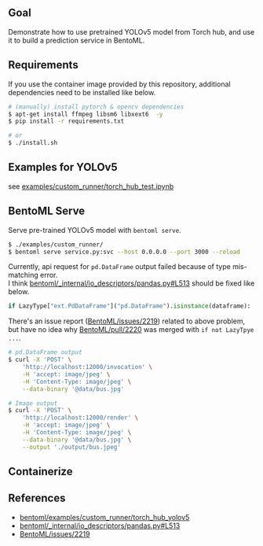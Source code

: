 ## Goal
Demonstrate how to use pretrained YOLOv5 model from Torch hub, and use it to build a prediction service in BentoML.


## Requirements
If you use the container image provided by this repository, additional dependencies need to be installed like below.
```bash
# (manually) install pytorch & opencv dependencies
$ apt-get install ffmpeg libsm6 libxext6  -y
$ pip install -r requirements.txt

# or
$ ./install.sh
```

## Examples for YOLOv5
see [examples/custom_runner/torch_hub_test.ipynb]


## BentoML Serve
Serve pre-trained YOLOv5 model with `bentoml serve`.
```bash
$ ./examples/custom_runner/
$ bentoml serve service.py:svc --host 0.0.0.0 --port 3000 --reload
```

Currently, api request for `pd.DataFrame` output failed because of type mis-matching error.  
I think [bentoml/_internal/io_descriptors/pandas.py#L513] should be fixed like below.  
```python
if LazyType["ext.PdDataFrame"]("pd.DataFrame").isinstance(dataframe):
```
There's an issue report ([BentoML/issues/2219]) related to above problem, but have no idea why [BentoML/pull/2220] was merged with `if not LazyTpye ...`.

```bash
# pd.DataFrame output
$ curl -X 'POST' \
    'http://localhost:12000/invocation' \
    -H 'accept: image/jpeg' \
    -H 'Content-Type: image/jpeg' \
    --data-binary '@data/bus.jpg'

# Image output
$ curl -X 'POST' \
    'http://localhost:12000/render' \
    -H 'accept: image/jpeg' \
    -H 'Content-Type: image/jpeg' \
    --data-binary '@data/bus.jpg' \
    --output './output/bus.jpeg'
```


## Containerize


## References
- [bentoml/examples/custom_runner/torch_hub_yolov5]
- [bentoml/_internal/io_descriptors/pandas.py#L513]
- [BentoML/issues/2219]


[bentoml/examples/custom_runner/torch_hub_yolov5]: https://github.com/bentoml/BentoML/tree/main/examples/custom_runner/torch_hub_yolov5
[bentoml/_internal/io_descriptors/pandas.py#L513]: https://github.com/bentoml/BentoML/blob/main/src/bentoml/_internal/io_descriptors/pandas.py#L513
[BentoML/issues/2219]: https://github.com/bentoml/BentoML/issues/2219
[examples/custom_runner/torch_hub_test.ipynb]: https://github.com/youjin2/mlops/blob/main/bentoml/examples/custom_runner/torch_hub_test.ipynb
[BentoML/pull/2220]: https://github.com/bentoml/BentoML/pull/2220
